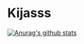 # Kijasss
[![Anurag's github stats](https://github-readme-stats.vercel.app/api?username=anuraghazra "![Anurag's github stats")](https://github.com/anuraghazra/github-readme-stats)
